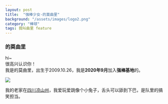 ```yaml
---
layout: post
title:  "强棒少女-的莫曲里"
background: "/assets/images/logo2.png"
category: "棒球"
tags: 我叫曲里 feature
---
```


### 的莫曲里  
hi~  
很高兴认识你！  
我是的莫曲里，出生于2009.10.26，我是**2020年9月**加入**强棒基地**的。

![](https://i.loli.net/2021/03/14/cM6ZoQzbtGDkmAi.png)  

我的老家在[四川凉山州](https://baike.baidu.com/item/%E5%87%89%E5%B1%B1%E5%BD%9D%E6%97%8F%E8%87%AA%E6%B2%BB%E5%B7%9E?fromtitle=%E5%9B%9B%E5%B7%9D%E5%87%89%E5%B1%B1%E5%B7%9E&fromid=50086249)，我爱玩爱跳像个小兔子，舌头可以舔到下巴，是队里的搞笑担当。  


